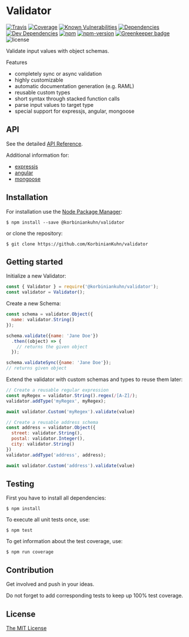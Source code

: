 # Validator

[![Travis](https://img.shields.io/travis/KorbinianKuhn/validator.svg?style=flat-square)](https://travis-ci.org/KorbinianKuhn/validator/builds)
[![Coverage](http://img.shields.io/coveralls/KorbinianKuhn/validator.svg?style=flat-square&branch=master)](https://coveralls.io/r/KorbinianKuhn/validator)
[![Known Vulnerabilities](https://snyk.io/test/github/KorbinianKuhn/validator/badge.svg?style=flat-square)](https://snyk.io/test/github/KorbinianKuhn/validator)
[![Dependencies](https://img.shields.io/david/KorbinianKuhn/validator.svg?style=flat-square)](https://david-dm.org/KorbinianKuhn/validator)
[![Dev Dependencies](https://img.shields.io/david/dev/KorbinianKuhn/validator.svg?style=flat-square)](https://david-dm.org/KorbinianKuhn/validator)
[![npm](https://img.shields.io/npm/dt/@korbiniankuhn/validator.svg?style=flat-square)](https://www.npmjs.com/package/@korbiniankuhn/validator)
[![npm-version](https://img.shields.io/npm/v/@korbiniankuhn/validator.svg?style=flat-square)](https://www.npmjs.com/package/@korbiniankuhn/validator)
[![Greenkeeper badge](https://badges.greenkeeper.io/KorbinianKuhn/validator.svg?style=flat-square)](https://greenkeeper.io/)
![license](https://img.shields.io/github/license/KorbinianKuhn/validator.svg?style=flat-square)

Validate input values with object schemas.

Features

- completely sync or async validation
- highly customizable
- automatic documentation generation (e.g. RAML)
- reusable custom types
- short syntax through stacked function calls
- parse input values to target type
- special support for expressjs, angular, mongoose

## API

See the detailed [API Reference](doc/api.md).

Additional information for:

- [expressjs](doc/express.md)
- [angular](doc/angular.md)
- [mongoose](doc/mongoose.md)

## Installation

For installation use the [Node Package Manager](https://github.com/npm/npm):

```
$ npm install --save @korbiniankuhn/validator
```

or clone the repository:

```
$ git clone https://github.com/KorbinianKuhn/validator
```

## Getting started

Initialize a new Validator:

``` javascript
const { Validator } = require('@korbiniankuhn/validator');
const validator = Validator();
```

Create a new Schema:

``` javascript
const schema = validator.Object({
  name: validator.String()
});

schema.validate({name: 'Jane Doe'})
  .then((object) => {
    // returns the given object
  });

schema.validateSync({name: 'Jane Doe'});
// returns given object
```

Extend the validator with custom schemas and types to reuse them later:

``` javascript
// Create a reusable regular expression
const myRegex = validator.String().regex(/[A-Z]/);
validator.addType('myRegex', myRegex);

await validator.Custom('myRegex').validate(value)

// Create a reusable address schema
const address = validator.Object({
  street: validator.String(),
  postal: validator.Integer(),
  city: validator.String()
})
validator.addType('address', address);

await validator.Custom('address').validate(value)
```

## Testing

First you have to install all dependencies:

```
$ npm install
```

To execute all unit tests once, use:

```
$ npm test
```

To get information about the test coverage, use:

```
$ npm run coverage
```

## Contribution

Get involved and push in your ideas.

Do not forget to add corresponding tests to keep up 100% test coverage.

## License

[The MIT License](LICENSE)
